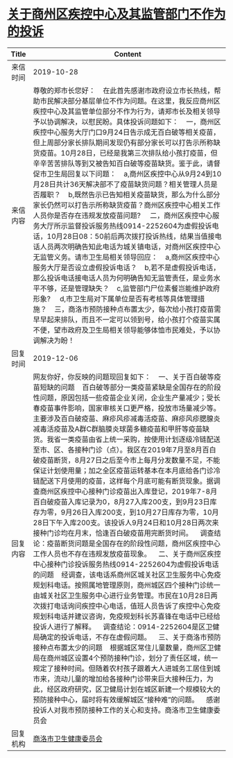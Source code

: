 # <a href="http://www.shangluo.gov.cn/zmhd/ldxxxx.jsp?urltype=leadermail.LeaderMailContentUrl&wbtreeid=1112&leadermailid=5527">关于商州区疾控中心及其监管部门不作为的投诉</a>
|Title|Content|
|:---:|---|
|来信时间|2019-10-28|
|来信内容|尊敬的郑市长您好：    在此首先感谢市政府设立市长热线，帮助市民解决部分基层单位不作为问题。在这里，我反应商州区疾控中心及其监管单位部分不作为行为，请郑市长及相关领导予以协调解决，以慰民盼。具体投诉问题如下：    一，商州区疾控中心服务大厅门口9月24日告示成无百白破等相关疫苗，但上周部分家长排队期间发现仍有部分家长可以打告示所称缺货疫苗。10月28日，已经是我第三次排队给小孩打疫苗，但辛辛苦苦排队等到又被告知百白破等疫苗缺货。鉴于此，请督促市卫生局回复以下问题：    a,商州区疾控中心从9月24到10月28日共计36天解决部不了疫苗缺货问题？相关管理人员是否履职？    b,既然告示已告知相关疫苗缺货，那么为什么部分家长仍然可以打告示所称缺货疫苗？商州区疾控中心相关工作人员你是否存在违规发放疫苗问题?     二，商州区疾控中心服务大厅所示监督投诉服务热线0914-2252604为虚假投诉电话，10月28日08：50前后两次拨打投诉热线，结果当值接电话人员两次明确告知此电话为城关镇电话，对商州区疾控中心无监管义务。请市卫生局相关领导回应：    a,商州区疾控中心服务大厅是否设立虚假投诉电话？    b,若不是虚假投诉电话，那么投诉电话接电话人员为何明确告知无监管责任，是业务水平不够，还是管理缺失？    c,监管部门尸位素餐岂能维护政府形象?     d,市卫生局对下属单位是否有考核等具体管理措施？    三，商洛市预防接种点布置太少，每次给小孩打疫苗需早早起来排队，而且不一定可以领到号，给小孩打个疫苗实属不便，望市政府及卫生局相关领导能够体恤市民难处，予以协调解决为盼！|
|回复时间|2019-12-06|
|回复内容|网友你好，你反映的问题现回复如下：    一、关于百白破等疫苗短缺的问题    百白破等部分一类疫苗紧缺是全国存在的阶段性问题，原因包括一些疫苗企业关闭，企业生产量减少；受长春疫苗事件影响，国家审核关口更严格，投放市场量减少等。主要涉及百白破疫苗、麻疹风疹减毒活疫苗、麻疹风疹腮腺炎减毒活疫苗及A群C群脑膜炎球菌多糖疫苗和甲肝等疫苗缺货。我省一类疫苗由省上统一采购，按使用计划逐级冷链配送至市、区、各接种门诊（点）。我区在2019年7月至8月百白破疫苗断货，8月27日之后至今市上每月分发数量不足，不能保证计划使用量；加之全区疫苗运转基本在本月底给各门诊冷链配送下月使用的疫苗，这样每个月底可能有断货现象。据调查商州区疾控中心接种门诊疫苗出入库登记，2019年7-8月百白破疫苗入库记录为0，8月27入库200支，到9月23日库存为零，9月26日入库200支，到10月27日库存为零，10月28日下午入库200支。该投诉人9月24日和10月28日两次来接种门诊均在月末，恰逢百白破疫苗用完断货时间。    调查结论：疫苗断货问题是全国存在的阶段性问题，商州区疾控中心工作人员也不存在违规发放疫苗现象。    二、关于商州区疾控中心接种门诊投诉服务热线0914-2252604为虚假投诉电话的问题    经调查，该电话系商州区城关社区卫生服务中心免疫规划科电话。按照属地管理原则，商州城区四个接种门诊统一由城关社区卫生服务中心进行业务管理。市民在10月28日两次拨打电话询问疾控中心电话，值班人员告诉了疾控中心免疫规划科电话并建议咨询，免疫规划科长苏喜锋在电话中已经给投诉人进行了解释。    调查结论：0914-2252604是区卫健局确定的投诉电话，不存在虚假问题。    三、关于商洛市预防接种点布置太少的问题    根据城区常住儿童数量，商州区卫健局在商州城区设置4个预防接种门诊，划分了责任区域，统一规定了接种时间。但随着农村孩子跟着大人进城务工居住到城市来，流动儿童的增加给各接种门诊带来巨大接种压力，为此，经区政府研究，区卫健局计划在城区新建一个规模较大的预防接种中心，届时将有效缓解城区“接种难”的问题。    感谢投诉人对我市预防接种工作的关心和支持。商洛市卫生健康委员会|
|回复机构|<a href="../../categories/agencies/商洛市卫生健康委员会.md">商洛市卫生健康委员会</a>|

